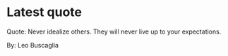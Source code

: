 # Latest quote 

Quote: Never idealize others. They will never live up to your expectations. 

By: Leo Buscaglia